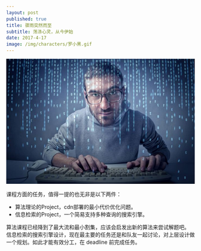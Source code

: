 ```yaml
---
layout: post
published: true
title: 骤雨突然而至
subtitle: 荡涤心灵，从今伊始
date: 2017-4-17
image: /img/characters/罗小黑.gif
---
```

![Coder](../img/programmer/code-man.jpg)

课程方面的任务，值得一提的也无非是以下两件：
* 算法理论的Project，cdn部署的最小代价优化问题。
* 信息检索的Project，一个简易支持多种查询的搜索引擎。

算法课程已经降到了最大流和最小割集，应该会启发出新的算法来尝试解题吧。
信息检索的搜索引擎设计，现在最主要的任务还是和队友一起讨论，对上层设计做一个规划。如此才能有效分工，在 deadline 前完成任务。




